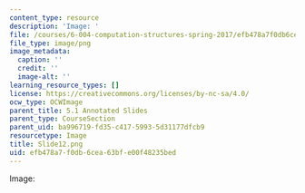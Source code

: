 ```yaml
---
content_type: resource
description: 'Image: '
file: /courses/6-004-computation-structures-spring-2017/efb478a7f0db6cea63bfe00f48235bed_Slide12.png
file_type: image/png
image_metadata:
  caption: ''
  credit: ''
  image-alt: ''
learning_resource_types: []
license: https://creativecommons.org/licenses/by-nc-sa/4.0/
ocw_type: OCWImage
parent_title: 5.1 Annotated Slides
parent_type: CourseSection
parent_uid: ba996719-fd35-c417-5993-5d31177dfcb9
resourcetype: Image
title: Slide12.png
uid: efb478a7-f0db-6cea-63bf-e00f48235bed
---
```

Image: 